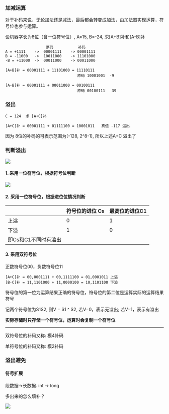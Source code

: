



### 加减运算

对于补码来说，无论加法还是减法，最后都会转变成加法，由加法器实现运算，符号位也参与运算。

设机器字长为8位（含一位符号位）, A=15, B=-24, 求[A+B]补和[A-B]补

```
				  原码           补码
A = +1111    ->  00001111    -> 00001111
B = -11000   ->  10011000    -> 11101000
-B = +11000  ->  00011000    -> 00011000

[A+B]补 = 00001111 + 11101000 = 11110111
								原码 10001001  -9

[A-B]补 = 00001111 + 00011000 = 00100111
 								原码 00100111   39
```
### 溢出
```
C = 124  求 [A+C]补
	
[A+C]补 = 00001111 + 01111100 = 10001011   真值 -117 溢出
```

因为 8位的补码的可表示范围为[-128, 2^8-1], 所以上述A+C 溢出了

### 判断溢出

<img src="../../images/QQ截图20201204105614.png">

#### 1. 采用一位符号位，根据符号位判断

<img src="../../images/QQ截图20201204110621.png">

#### 2. 采用一位符号位，根据进位位情况判断

||符号位的进位 Cs|最高位的进位C1|
|------|-------|--------|
上溢| 0 | 1
下溢| 1 | 0
即Cs和C1不同时有溢出||

#### 3. 采用双符号位

正数符号位00，负数符号位11

```
[A+C]补 = 00,0001111 + 00,1111100 = 01,0001011 上溢
[B-C]补 = 11,1101000 + 11,0000100 = 10,1101100 下溢
```

符号位的第一位为运算结果正确的符号位，符号位的第二位是运算实际的运算结果符号

记两个符号位为S1S2, 则V = S1 ^ S2, 若V=0，表示无溢出; 若V=1，表示有溢出

**实际存储时只存储一个符号位，运算时会复制一个符号位**

---------
双符号位的补码又称: 模4补码

单符号位的补码又称: 模2补码

### 溢出避免

#### 符号扩展

段数据->长数据.   int -> long 

多出来的怎么填补？ 

<img src="../../images/QQ截图20201204113512.png">




